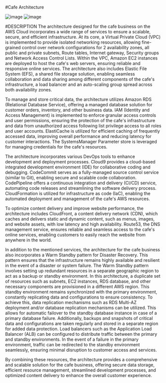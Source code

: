 #Cafe Architecture

![image](https://github.com/YashKarande/AWS/assets/100131156/1dd06ad9-8c05-4d85-9963-0fb6b692adf6)
![image](https://github.com/YashKarande/AWS/assets/100131156/31529058-2c7e-4870-8092-a58dce0841a9)

#DESCRIPTION
The architecture designed for the cafe business on the AWS Cloud incorporates a wide range of services to ensure a scalable, secure, and efficient infrastructure. At its core, a Virtual Private Cloud (VPC) is implemented to provide isolated networking resources, allowing fine-grained control over network configurations for 2 availability zones, all public and private subnets, Route tables, Internet gateway, Security groups and Network Access Control Lists. Within the VPC, Amazon EC2 instances are deployed to host the cafe's web servers, ensuring reliable and responsive online services. The architecture also includes Elastic File System (EFS), a shared file storage solution, enabling seamless collaboration and data sharing among different components of the cafe's infrastructure, a load balancer and an auto-scaling group spread across both availability zones.

To manage and store critical data, the architecture utilizes Amazon RDS (Relational Database Service), offering a managed database solution for customer orders, inventory, and other business data. IAM (Identity and Access Management) is implemented to enforce granular access controls and user permissions, ensuring the protection of the cafe's infrastructure and data from unauthorized access following list privilege access to all roles and user accounts. ElastiCache is utilized for efficient caching of frequently accessed data, improving overall performance and reducing latency for customer interactions. The SystemsManager Parameter store is leveraged for managing credentials for the cafe's resources.

The architecture incorporates various DevOps tools to enhance development and deployment processes. Cloud9 provides a cloud-based integrated development environment (IDE) for collaborative coding and debugging. CodeCommit serves as a fully-managed source control service (similar to Git), enabling secure and scalable code collaboration. CodePipeline offers a continuous integration and delivery (CI/CD) service, automating code releases and streamlining the software delivery process. CloudFormation is utilized for infrastructure as code (IaC), enabling the automated deployment and management of the cafe's AWS resources.

To optimize content delivery and improve website performance, the architecture includes CloudFront, a content delivery network (CDN), which caches and delivers static and dynamic content, such as menus, images, and website assets, with low latency and high availability. Route53, the DNS management service, ensures reliable and seamless access to the cafe's online services, enabling customers to easily reach the website from anywhere in the world.

In addition to the mentioned services, the architecture for the cafe business also incorporates a Warm Standby pattern for Disaster Recovery. This pattern ensures that the infrastructure remains highly available and resilient in the event of a disaster or system failure. The Warm Standby pattern involves setting up redundant resources in a separate geographic region to act as a backup or standby environment. In this architecture, a duplicate set of resources such as subnets, EC2 instances, RDS database, and other necessary components are provisioned in a different AWS region. This standby environment remains synchronized with the primary environment, constantly replicating data and configurations to ensure consistency. To achieve this, data replication mechanisms such as RDS Multi-AZ deployment and/or database replication mechanisms can be utilized. This allows for automatic failover to the standby database instance in case of a primary database failure. Additionally, backups and snapshots of critical data and configurations are taken regularly and stored in a separate region for added data protection. Load balancers such as the Application Load Balancer (ALB) can be configured to distribute traffic between the primary and standby environments. In the event of a failure in the primary environment, traffic can be redirected to the standby environment seamlessly, ensuring minimal disruption to customer access and services.

By combining these resources, the architecture provides a comprehensive and scalable solution for the cafe business, offering secure data storage, efficient resource management, streamlined development processes, and optimized content delivery to enhance the overall customer experience.
